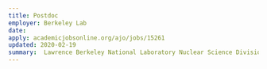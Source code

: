 ```yaml
---
title: Postdoc
employer: Berkeley Lab
date: 
apply: academicjobsonline.org/ajo/jobs/15261
updated: 2020-02-19
summary:  Lawrence Berkeley National Laboratory Nuclear Science Division
---
```

